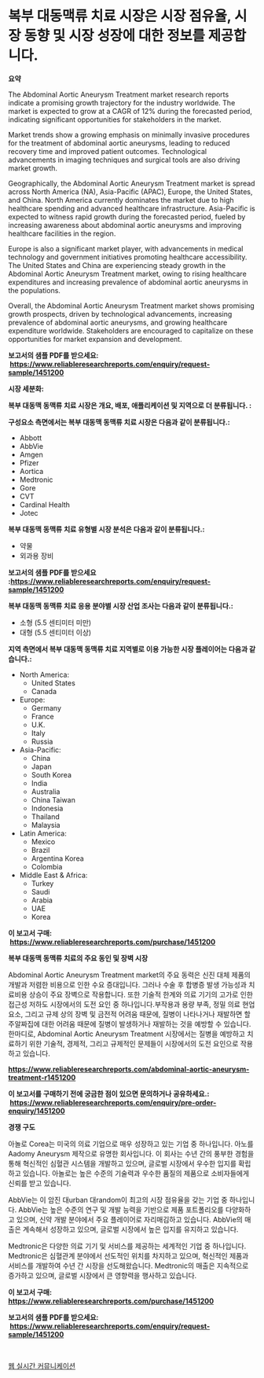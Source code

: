 <p><h1>복부 대동맥류 치료 시장은 시장 점유율, 시장 동향 및 시장 성장에 대한 정보를 제공합니다.</h1></p><p><strong>요약</strong></p>
<p><p>The Abdominal Aortic Aneurysm Treatment market research reports indicate a promising growth trajectory for the industry worldwide. The market is expected to grow at a CAGR of 12% during the forecasted period, indicating significant opportunities for stakeholders in the market.</p><p>Market trends show a growing emphasis on minimally invasive procedures for the treatment of abdominal aortic aneurysms, leading to reduced recovery time and improved patient outcomes. Technological advancements in imaging techniques and surgical tools are also driving market growth.</p><p>Geographically, the Abdominal Aortic Aneurysm Treatment market is spread across North America (NA), Asia-Pacific (APAC), Europe, the United States, and China. North America currently dominates the market due to high healthcare spending and advanced healthcare infrastructure. Asia-Pacific is expected to witness rapid growth during the forecasted period, fueled by increasing awareness about abdominal aortic aneurysms and improving healthcare facilities in the region. </p><p>Europe is also a significant market player, with advancements in medical technology and government initiatives promoting healthcare accessibility. The United States and China are experiencing steady growth in the Abdominal Aortic Aneurysm Treatment market, owing to rising healthcare expenditures and increasing prevalence of abdominal aortic aneurysms in the populations.</p><p>Overall, the Abdominal Aortic Aneurysm Treatment market shows promising growth prospects, driven by technological advancements, increasing prevalence of abdominal aortic aneurysms, and growing healthcare expenditure worldwide. Stakeholders are encouraged to capitalize on these opportunities for market expansion and development.</p></p>
<p><strong>보고서의 샘플 PDF를 받으세요: &nbsp;<a href="https://www.reliableresearchreports.com/enquiry/request-sample/1451200">https://www.reliableresearchreports.com/enquiry/request-sample/1451200</a></strong></p>
<p><strong>시장 세분화:</strong></p>
<p><strong> 복부 대동맥 동맥류 치료 시장은 개요, 배포, 애플리케이션 및 지역으로 더 분류됩니다. :</strong></p>
<p><strong>구성요소 측면에서는 복부 대동맥 동맥류 치료 시장은 다음과 같이 분류됩니다.:</strong></p>
<p><ul><li>Abbott</li><li>AbbVie</li><li>Amgen</li><li>Pfizer</li><li>Aortica</li><li>Medtronic</li><li>Gore</li><li>CVT</li><li>Cardinal Health</li><li>Jotec</li></ul></p>
<p><strong> 복부 대동맥 동맥류 치료 유형별 시장 분석은 다음과 같이 분류됩니다.:</strong></p>
<p><ul><li>약물</li><li>외과용 장비</li></ul></p>
<p><strong>보고서의 샘플 PDF를 받으세요 :<a href="https://www.reliableresearchreports.com/enquiry/request-sample/1451200">https://www.reliableresearchreports.com/enquiry/request-sample/1451200</a></strong></p>
<p><strong> 복부 대동맥 동맥류 치료 응용 분야별 시장 산업 조사는 다음과 같이 분류됩니다.:</strong></p>
<p><ul><li>소형 (5.5 센티미터 미만)</li><li>대형 (5.5 센티미터 이상)</li></ul></p>
<p><strong>지역 측면에서 복부 대동맥 동맥류 치료 지역별로 이용 가능한 시장 플레이어는 다음과 같습니다.:</strong></p>
<p><ul>
    <li>
        North America:
        <ul>
            <li>United States</li>
            <li>Canada</li>
        </ul>
    </li>
    <li>
        Europe:
        <ul>
            <li>Germany</li>
            <li>France</li>
            <li>U.K.</li>
            <li>Italy</li>
            <li>Russia</li>
        </ul>
    </li>
    <li>
        Asia-Pacific:
        <ul>
            <li>China</li>
            <li>Japan</li>
            <li>South Korea</li>
            <li>India</li>
            <li>Australia</li>
            <li>China Taiwan</li>
            <li>Indonesia</li>
            <li>Thailand</li>
            <li>Malaysia</li>
        </ul>
    </li>
    <li>
        Latin America:
        <ul>
            <li>Mexico</li>
            <li>Brazil</li>
            <li>Argentina Korea</li>
            <li>Colombia</li>
        </ul>
    </li>
    <li>
        Middle East & Africa:
        <ul>
            <li>Turkey</li>
            <li>Saudi</li>
            <li>Arabia</li>
            <li>UAE</li>
            <li>Korea</li>
        </ul>
    </li>
    </ul></p>
<p><strong>이 보고서 구매: &nbsp;<a href="https://www.reliableresearchreports.com/purchase/1451200">https://www.reliableresearchreports.com/purchase/1451200</a></strong></p>
<p><strong>복부 대동맥 동맥류 치료의 주요 동인 및 장벽 시장</strong></p>
<p><p>Abdominal Aortic Aneurysm Treatment market의 주요 동력은 신진 대체 제품의 개발과 저렴한 비용으로 인한 수요 증대입니다. 그러나 수술 후 합병증 발생 가능성과 치료비용 상승이 주요 장벽으로 작용합니다. 또한 기술적 한계와 의료 기기의 고가로 인한 접근성 저하도 시장에서의 도전 요인 중 하나입니다.부작용과 용량 부족, 정밀 의료 현업 요소, 그리고 규제 상의 장벽 및 금전적 어려움 때문에, 질병이 나타나거나 재발하면 할주알짜집에 대한 어려움 때문에 질병이 발생하거나 재발하는 것을 예방할 수 있습니다. 한마디로, Abdominal Aortic Aneurysm Treatment 시장에서는 질병을 예방하고 치료하기 위한 기술적, 경제적, 그리고 규제적인 문제들이 시장에서의 도전 요인으로 작용하고 있습니다.</p></p>
<p><strong><a href="https://www.reliableresearchreports.com/abdominal-aortic-aneurysm-treatment-r1451200">https://www.reliableresearchreports.com/abdominal-aortic-aneurysm-treatment-r1451200</a></strong></p>
<p><strong>이 보고서를 구매하기 전에 궁금한 점이 있으면 문의하거나 공유하세요.: &nbsp;<a href="https://www.reliableresearchreports.com/enquiry/pre-order-enquiry/1451200">https://www.reliableresearchreports.com/enquiry/pre-order-enquiry/1451200</a></strong></p>
<p><strong>경쟁 구도</strong></p>
<p><p>아놀로 Corea는 미국의 의료 기업으로 매우 성장하고 있는 기업 중 하나입니다. 아노를 Aadomy Aneurysm 제작으로 유명한 회사입니다. 이 회사는 수년 간의 풍부한 경험을 통해 혁신적인 심혈관 시스템을 개발하고 있으며, 글로벌 시장에서 우수한 입지를 확립하고 있습니다. 아놀로는 높은 수준의 기술력과 우수한 품질의 제품으로 소비자들에게 신뢰를 받고 있습니다.</p><p>AbbVie는 이 암진 대urban 대random이 최고의 시장 점유율을 갖는 기업 중 하나입니다. AbbVie는 높은 수준의 연구 및 개발 능력을 기반으로 제품 포트폴리오를 다양화하고 있으며, 신약 개발 분야에서 주요 플레이어로 자리매김하고 있습니다. AbbVie의 매출은 계속해서 성장하고 있으며, 글로벌 시장에서 높은 입지를 유지하고 있습니다.</p><p>Medtronic은 다양한 의료 기기 및 서비스를 제공하는 세계적인 기업 중 하나입니다. Medtronic은 심혈관계 분야에서 선도적인 위치를 차지하고 있으며, 혁신적인 제품과 서비스를 개발하여 수년 간 시장을 선도해왔습니다. Medtronic의 매출은 지속적으로 증가하고 있으며, 글로벌 시장에서 큰 영향력을 행사하고 있습니다.</p></p>
<p><strong>이 보고서 구매: &nbsp; <a href="https://www.reliableresearchreports.com/purchase/1451200">https://www.reliableresearchreports.com/purchase/1451200</a></strong></p>
<p><strong>보고서의 샘플 PDF를 받으세요: &nbsp;<a href="https://www.reliableresearchreports.com/enquiry/request-sample/1451200">https://www.reliableresearchreports.com/enquiry/request-sample/1451200</a></strong><strong></strong></p>
<p>&nbsp;</p>
<p><p><a href="https://github.com/idcefvhkdut6/Market-Research-Report-List-1/blob/main/804229420799.md">웹 실시간 커뮤니케이션</a></p></p>